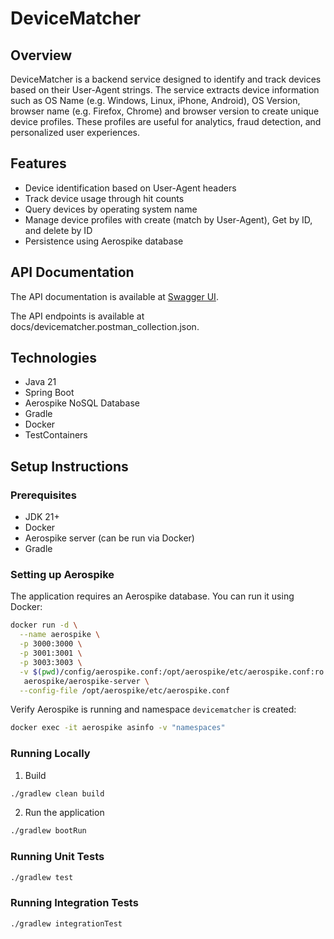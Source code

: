 # DeviceMatcher

## Overview

DeviceMatcher is a backend service designed to identify and track devices based on their User-Agent strings. 
The service extracts device information such as OS Name (e.g. Windows, Linux, iPhone, Android), OS Version, browser name (e.g. Firefox, Chrome) and browser version 
to create unique device profiles. These profiles are useful for analytics, fraud detection, and personalized user experiences.

## Features

- Device identification based on User-Agent headers
- Track device usage through hit counts
- Query devices by operating system name
- Manage device profiles with create (match by User-Agent), Get by ID, and delete by ID
- Persistence using Aerospike database

## API Documentation

The API documentation is available at [Swagger UI](http://localhost:8080/swagger-ui/index.html).

The API endpoints is available at docs/devicematcher.postman_collection.json.

## Technologies

- Java 21
- Spring Boot
- Aerospike NoSQL Database
- Gradle
- Docker
- TestContainers

## Setup Instructions

### Prerequisites

- JDK 21+
- Docker
- Aerospike server (can be run via Docker)
- Gradle

### Setting up Aerospike

The application requires an Aerospike database. You can run it using Docker:

```bash
docker run -d \
  --name aerospike \
  -p 3000:3000 \
  -p 3001:3001 \
  -p 3003:3003 \
  -v $(pwd)/config/aerospike.conf:/opt/aerospike/etc/aerospike.conf:ro \
   aerospike/aerospike-server \
  --config-file /opt/aerospike/etc/aerospike.conf
```
Verify Aerospike is running and namespace `devicematcher` is created:

```bash
docker exec -it aerospike asinfo -v "namespaces"
```

### Running Locally

1. Build 

```bash
./gradlew clean build
```
2. Run the application
```bash
./gradlew bootRun
```

### Running Unit Tests

```bash
./gradlew test
```

### Running Integration Tests

```bash
./gradlew integrationTest
```


